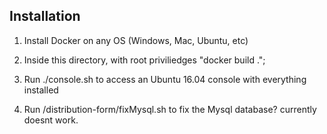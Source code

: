 
## Installation
1. Install Docker on any OS (Windows, Mac, Ubuntu, etc)

2. Inside this directory, with root priviliedges "docker build .";

3. Run ./console.sh to access an Ubuntu 16.04 console with everything installed

4. Run /distribution-form/fixMysql.sh to fix the Mysql database? currently doesnt work. 
